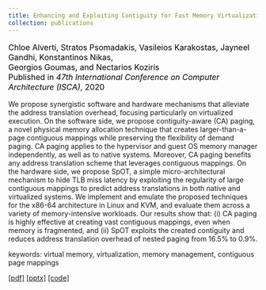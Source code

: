 ```yaml
---
title: Enhancing and Exploiting Contiguity for Fast Memory Virtualization
collection: publications
---
```

<p style="color:black;font-size:16px;"> Chloe Alverti, Stratos Psomadakis, Vasileios Karakostas, Jayneel Gandhi, 
Konstantinos Nikas,<br/>Georgios Goumas, and Nectarios Koziris
<br/>Published in <i>47th International Conference on Computer Architecture (ISCA)</i>, 2020 </p>
We propose synergistic software and hardware mechanisms that alleviate the address translation overhead, focusing particularly on virtualized execution.
On the software side, we propose contiguity-aware (CA) paging, a novel physical memory allocation technique that creates larger-than-a-page contiguous mappings while preserving the flexibility of demand paging. 
CA paging applies to the hypervisor and guest OS memory manager independently, as well as to native systems. 
Moreover, CA paging benefits any address translation scheme that leverages contiguous mappings.
On the hardware side, we propose SpOT, a simple micro-architectural mechanism to hide TLB miss latency by exploiting the regularity of large contiguous mappings to predict address translations
in both native and virtualized systems.
We implement and emulate the proposed techniques for the x86-64 architecture in Linux and KVM, and evaluate them across a variety of memory-intensive workloads. Our results show that: (i) CA paging is highly effective at creating vast contiguous mappings,
even when memory is fragmented, and (ii) SpOT exploits the created contiguity and reduces address translation overhead of nested paging from 16.5% to 0.9%.

keywords: virtual memory, virtualization, memory management, contiguous page mappings

[[pdf]](https://cslab.ece.ntua.gr/~xalverti/papers/isca20_enhancing_and_exploiting_contiguity.pdf) [[pptx]](https://cslab.ece.ntua.gr/~xalverti/papers/isca20_enhancing_and_exploiting_contiguity.pptx) [[code]](https://github.com/cslab-ntua/contiguity-isca2020) 
